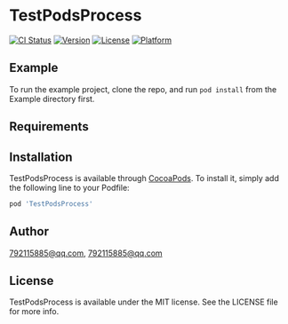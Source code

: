# TestPodsProcess

[![CI Status](https://img.shields.io/travis/792115885@qq.com/TestPodsProcess.svg?style=flat)](https://travis-ci.org/792115885@qq.com/TestPodsProcess)
[![Version](https://img.shields.io/cocoapods/v/TestPodsProcess.svg?style=flat)](https://cocoapods.org/pods/TestPodsProcess)
[![License](https://img.shields.io/cocoapods/l/TestPodsProcess.svg?style=flat)](https://cocoapods.org/pods/TestPodsProcess)
[![Platform](https://img.shields.io/cocoapods/p/TestPodsProcess.svg?style=flat)](https://cocoapods.org/pods/TestPodsProcess)

## Example

To run the example project, clone the repo, and run `pod install` from the Example directory first.

## Requirements

## Installation

TestPodsProcess is available through [CocoaPods](https://cocoapods.org). To install
it, simply add the following line to your Podfile:

```ruby
pod 'TestPodsProcess'
```

## Author

792115885@qq.com, 792115885@qq.com

## License

TestPodsProcess is available under the MIT license. See the LICENSE file for more info.
